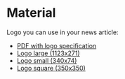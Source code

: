 # Material

Logo you can use in your news article:

* [PDF with logo specification](https://chaoss.github.io/website/About/Media/CHAOSS_Logo.pdf)
* [Logo large (1123x271)](https://chaoss.github.io/website/About/Media/logo-large_1123x271.png)
* [Logo small (340x74)](https://chaoss.github.io/website/About/Media/logo-small_340x74.png)
* [Logo square (350x350)](https://chaoss.github.io/website/About/Media/logo-square_350x350.jpg)
